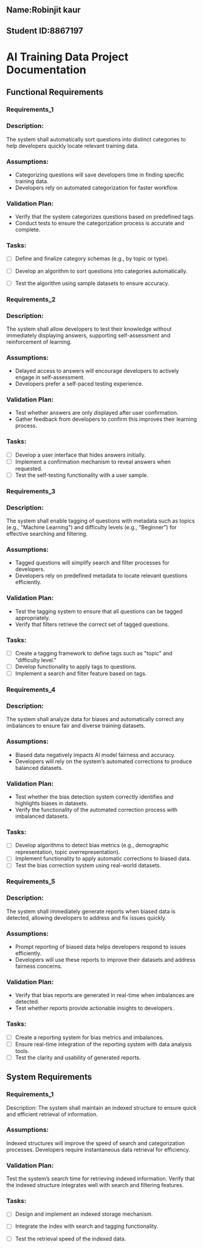 ## Name:Robinjit kaur  

## Student ID:8867197
 
# AI Training Data Project Documentation

Functional Requirements
--
### Requirements_1
### Description: 
The system shall automatically sort questions into distinct categories to help developers quickly locate relevant training data.

### Assumptions:
- Categorizing questions will save developers time in finding specific training data.
- Developers rely on automated categorization for faster workflow.


### Validation Plan:
- Verify that the system categorizes questions based on predefined tags.
- Conduct tests to ensure the categorization process is accurate and complete.

###  Tasks:
- [ ]  Define and finalize category schemas (e.g., by topic or type).
- [ ]  Develop an algorithm to sort questions into categories automatically.
- [ ] Test the algorithm using sample datasets to ensure accuracy.


### Requirements_2
### Description: 
The system shall allow developers to test their knowledge without immediately displaying answers, supporting self-assessment and reinforcement of learning.

### Assumptions:
- Delayed access to answers will encourage developers to actively engage in self-assessment.
- Developers prefer a self-paced testing experience.

### Validation Plan:
- Test whether answers are only displayed after user confirmation.
- Gather feedback from developers to confirm this improves their learning process.

### Tasks:
- [ ]  Develop a user interface that hides answers initially.
- [ ] Implement a confirmation mechanism to reveal answers when requested.
- [ ] Test the self-testing functionality with a user sample.

### Requirements_3
### Description: 
The system shall enable tagging of questions with metadata such as topics (e.g., "Machine Learning") and difficulty levels (e.g., "Beginner") for effective searching and filtering.

### Assumptions:
- Tagged questions will simplify search and filter processes for developers.
- Developers rely on predefined metadata to locate relevant questions efficiently.

### Validation Plan:
- Test the tagging system to ensure that all questions can be tagged appropriately.
- Verify that filters retrieve the correct set of tagged questions.

### Tasks:
- [ ]  Create a tagging framework to define tags such as "topic" and "difficulty level."
- [ ]  Develop functionality to apply tags to questions.
- [ ]  Implement a search and filter feature based on tags.

### Requirements_4
### Description:
 The system shall analyze data for biases and automatically correct any imbalances to ensure fair and diverse training datasets.

### Assumptions:
- Biased data negatively impacts AI model fairness and accuracy.
- Developers will rely on the system’s automated corrections to produce balanced datasets.

### Validation Plan:
- Test whether the bias detection system correctly identifies and highlights biases in datasets.
- Verify the functionality of the automated correction process with imbalanced datasets.

### Tasks:
- [ ]  Develop algorithms to detect bias metrics (e.g., demographic representation, topic overrepresentation).
- [ ]  Implement functionality to apply automatic corrections to biased data.
- [ ] Test the bias correction system using real-world datasets.

### Requirements_5
### Description: 
The system shall immediately generate reports when biased data is detected, allowing developers to address and fix issues quickly.

### Assumptions:
- Prompt reporting of biased data helps developers respond to issues efficiently.
- Developers will use these reports to improve their datasets and address fairness concerns.

### Validation Plan:
- Verify that bias reports are generated in real-time when imbalances are detected.
- Test whether reports provide actionable insights to developers.

### Tasks:
- [ ]  Create a reporting system for bias metrics and imbalances.
- [ ]  Ensure real-time integration of the reporting system with data analysis tools.
- [ ]  Test the clarity and usability of generated reports.

System Requirements
--
### Requirements_1
Description: The system shall maintain an indexed structure to ensure quick and efficient retrieval of information.

### Assumptions:
Indexed structures will improve the speed of search and categorization processes.
Developers require instantaneous data retrieval for efficiency.

### Validation Plan:
Test the system’s search time for retrieving indexed information.
Verify that the indexed structure integrates well with search and filtering features.

### Tasks:

- [ ] Design and implement an indexed storage mechanism.
- [ ] Integrate the index with search and tagging functionality.
- [ ] Test the retrieval speed of the indexed data.

